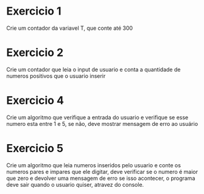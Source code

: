 # Exercicio 1 #
Crie um contador da variavel T, que conte até 300

# Exercicio 2 #
Crie um contador que leia o input de usuario e conta a quantidade de numeros positivos que o usuario inserir

# Exercicio 4 #
Crie um algoritmo que verifique a entrada do usuario e verifique se esse numero esta entre 1 e 5, se não, deve mostrar mensagem de erro ao usuário

# Exercicio 5 #
Crie um algoritmo que leia numeros inseridos pelo usuario e conte os numeros pares e impares que ele digitar, deve verificar se o numero é maior que zero e devolver uma mensagem de erro se isso acontecer, o programa deve sair quando o usuario quiser, atravez do console.


